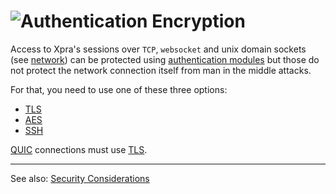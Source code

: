 # ![Authentication](../images/icons/authentication.png) Encryption

Access to Xpra's sessions over `TCP`, `websocket` and unix domain sockets (see [network](README.md)) can be protected using [authentication modules](../Usage/Authentication.md) but those do not protect the network connection itself from man in the middle attacks.

For that, you need to use one of these three options:
* [TLS](SSL.md)
* [AES](AES.md)
* [SSH](SSH.md)


[QUIC](QUIC.md) connections must use [TLS](SSL.md).

---

See also: [Security Considerations](../Usage/Security.md)
